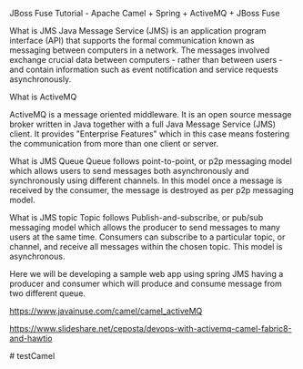 


 
 

 
JBoss Fuse Tutorial - Apache Camel + Spring + ActiveMQ + JBoss Fuse


What is JMS
Java Message Service (JMS) is an application program interface (API) that supports the formal communication known as messaging between computers in a network. The messages involved exchange crucial data between computers - rather than between users - and contain information such as event notification and service requests asynchronously.

What is ActiveMQ  

 
ActiveMQ is a message oriented middleware. It is an open source message broker written in Java together with a full Java Message Service (JMS) client. It provides "Enterprise Features" which in this case means fostering the communication from more than one client or server.

What is JMS Queue
Queue follows point-to-point, or p2p messaging model which allows users to send messages both asynchronously and synchronously using different channels. In this model once a message is received by the consumer, the message is destroyed as per p2p messaging model.

What is JMS topic
Topic follows Publish-and-subscribe, or pub/sub messaging model which allows the producer to send messages to many users at the same time. Consumers can subscribe to a particular topic, or channel, and receive all messages within the chosen topic. This model is asynchronous.

Here we will be developing a sample web app using spring JMS having a producer and consumer which will produce and consume message from two different queue.

https://www.javainuse.com/camel/camel_activeMQ

https://www.slideshare.net/ceposta/devops-with-activemq-camel-fabric8-and-hawtio

#   t e s t C a m e l  
 